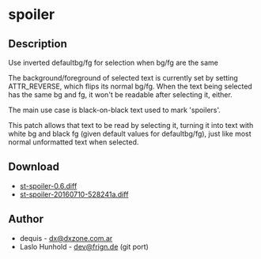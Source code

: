 spoiler
=======

Description
-----------

Use inverted defaultbg/fg for selection when bg/fg are the same

The background/foreground of selected text is currently set by setting
ATTR_REVERSE, which flips its normal bg/fg. When the text being selected
has the same bg and fg, it won't be readable after selecting it, either.

The main use case is black-on-black text used to mark 'spoilers'.

This patch allows that text to be read by selecting it, turning it into
text with white bg and black fg (given default values for defaultbg/fg),
just like most normal unformatted text when selected.

Download
--------

 * [st-spoiler-0.6.diff](st-spoiler-0.6.diff)
 * [st-spoiler-20160710-528241a.diff](st-spoiler-20160710-528241a.diff)

Author
------

 * dequis - <dx@dxzone.com.ar>
 * Laslo Hunhold - <dev@frign.de> (git port)
